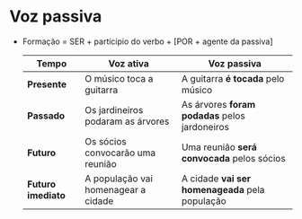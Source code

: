 # Voz passiva

* Formação = SER + particípio do verbo + [POR  + agente da passiva]

	| Tempo | Voz ativa | Voz passiva |
	| -- | -- | -- |
	| **Presente**        | O músico toca a guitarra            | A guitarra **é tocada** pelo músico |
	| **Passado**         | Os jardineiros podaram as árvores   | As árvores **foram podadas** pelos jardoneiros |
	| **Futuro**          | Os sócios convocarão uma reunião    | Uma reunião **será convocada** pelos sócios |
	| **Futuro imediato** | A população vai homenagear a cidade | A cidade **vai ser homenageada** pela população |
